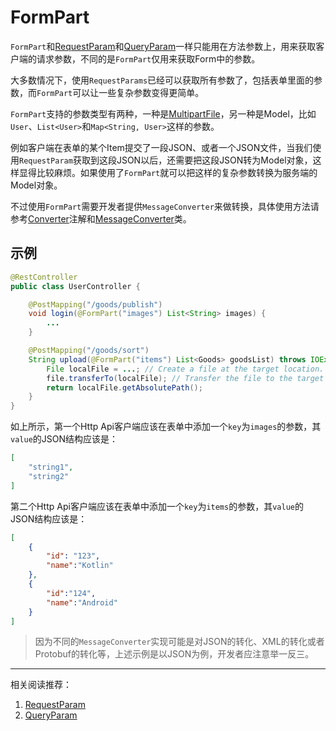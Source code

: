 # FormPart

`FormPart`和[RequestParam](RequestParam.md)和[QueryParam](QueryParam.md)一样只能用在方法参数上，用来获取客户端的请求参数，不同的是`FormPart`仅用来获取Form中的参数。

大多数情况下，使用`RequestParams`已经可以获取所有参数了，包括表单里面的参数，而`FormPart`可以让一些复杂参数变得更简单。

`FormPart`支持的参数类型有两种，一种是[MultipartFile](../class/MultipartFile.md)，另一种是Model，比如`User`、`List<User>`和`Map<String, User>`这样的参数。

例如客户端在表单的某个Item提交了一段JSON、或者一个JSON文件，当我们使用`RequestParam`获取到这段JSON以后，还需要把这段JSON转为Model对象，这样显得比较麻烦。如果使用了`FormPart`就可以把这样的复杂参数转换为服务端的Model对象。

不过使用`FormPart`需要开发者提供`MessageConverter`来做转换，具体使用方法请参考[Converter](Converter.md)注解和[MessageConverter](../class/MessageConverter.md)类。

## 示例
```java
@RestController
public class UserController {

    @PostMapping("/goods/publish")
    void login(@FormPart("images") List<String> images) {
        ...
    }

    @PostMapping("/goods/sort")
    String upload(@FormPart("items") List<Goods> goodsList) throws IOException {
        File localFile = ...; // Create a file at the target location.
        file.transferTo(localFile); // Transfer the file to the target location.
        return localFile.getAbsolutePath();
    }
}
```

如上所示，第一个Http Api客户端应该在表单中添加一个`key`为`images`的参数，其`value`的JSON结构应该是：
```json
[
    "string1",
    "string2"
]
```

第二个Http Api客户端应该在表单中添加一个`key`为`items`的参数，其`value`的JSON结构应该是：
```json
[
    {
        "id": "123",
        "name":"Kotlin"
    },
    {
        "id":"124",
        "name":"Android"
    }
]
```

> 因为不同的`MessageConverter`实现可能是对JSON的转化、XML的转化或者Protobuf的转化等，上述示例是以JSON为例，开发者应注意举一反三。

----

相关阅读推荐：  
1. [RequestParam](RequestParam.md)  
2. [QueryParam](QueryParam.md)